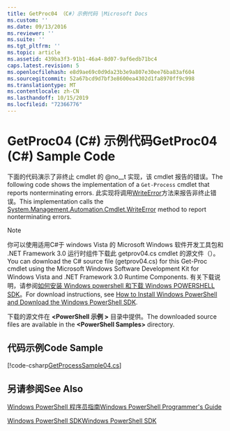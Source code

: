 ```yaml
---
title: GetProc04 （C#）示例代码 |Microsoft Docs
ms.custom: ''
ms.date: 09/13/2016
ms.reviewer: ''
ms.suite: ''
ms.tgt_pltfrm: ''
ms.topic: article
ms.assetid: 439ba3f3-91b1-46a4-8d07-9af6edb71bc4
caps.latest.revision: 5
ms.openlocfilehash: e8d9ae69c0d9da23b3e9a807e30ee76ba83af604
ms.sourcegitcommit: 52a67bcd9d7bf3e8600ea4302d1fa8970ff9c998
ms.translationtype: MT
ms.contentlocale: zh-CN
ms.lasthandoff: 10/15/2019
ms.locfileid: "72366776"
---
```

# <a name="getproc04-c-sample-code"></a><span data-ttu-id="08e1f-102">GetProc04 (C#) 示例代码</span><span class="sxs-lookup"><span data-stu-id="08e1f-102">GetProc04 (C#) Sample Code</span></span>

<span data-ttu-id="08e1f-103">下面的代码演示了非终止 cmdlet 的 @no__t 实现，该 cmdlet 报告的错误。</span><span class="sxs-lookup"><span data-stu-id="08e1f-103">The following code shows the implementation of a `Get-Process` cmdlet that reports nonterminating errors.</span></span> <span data-ttu-id="08e1f-104">此实现将调用[WriteError](/dotnet/api/System.Management.Automation.Cmdlet.WriteError)方法来报告非终止错误。</span><span class="sxs-lookup"><span data-stu-id="08e1f-104">This implementation calls the [System.Management.Automation.Cmdlet.WriteError](/dotnet/api/System.Management.Automation.Cmdlet.WriteError) method to report nonterminating errors.</span></span>

> [!NOTE]
> <span data-ttu-id="08e1f-105">你可以使用适用C#于 windows Vista 的 Microsoft Windows 软件开发工具包和 .NET Framework 3.0 运行时组件下载此 getprov04.cs cmdlet 的源文件（）。</span><span class="sxs-lookup"><span data-stu-id="08e1f-105">You can download the C# source file (getprov04.cs) for this Get-Proc cmdlet using the Microsoft Windows Software Development Kit for Windows Vista and .NET Framework 3.0 Runtime Components.</span></span> <span data-ttu-id="08e1f-106">有关下载说明，请参阅[如何安装 Windows powershell 和下载 Windows POWERSHELL SDK](/powershell/developer/installing-the-windows-powershell-sdk)。</span><span class="sxs-lookup"><span data-stu-id="08e1f-106">For download instructions, see [How to Install Windows PowerShell and Download the Windows PowerShell SDK](/powershell/developer/installing-the-windows-powershell-sdk).</span></span>
>
> <span data-ttu-id="08e1f-107">下载的源文件在 **\<PowerShell 示例 >** 目录中提供。</span><span class="sxs-lookup"><span data-stu-id="08e1f-107">The downloaded source files are available in the **\<PowerShell Samples>** directory.</span></span>

## <a name="code-sample"></a><span data-ttu-id="08e1f-108">代码示例</span><span class="sxs-lookup"><span data-stu-id="08e1f-108">Code Sample</span></span>

[!code-csharp[GetProcessSample04.cs](../../../../powershell-sdk-samples/SDK-2.0/csharp/GetProcessSample04/GetProcessSample04.cs#L11-L98 "GetProcessSample04.cs")]

## <a name="see-also"></a><span data-ttu-id="08e1f-109">另请参阅</span><span class="sxs-lookup"><span data-stu-id="08e1f-109">See Also</span></span>

[<span data-ttu-id="08e1f-110">Windows PowerShell 程序员指南</span><span class="sxs-lookup"><span data-stu-id="08e1f-110">Windows PowerShell Programmer's Guide</span></span>](./windows-powershell-programmer-s-guide.md)

[<span data-ttu-id="08e1f-111">Windows PowerShell SDK</span><span class="sxs-lookup"><span data-stu-id="08e1f-111">Windows PowerShell SDK</span></span>](../windows-powershell-reference.md)
